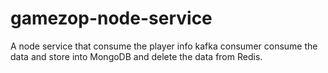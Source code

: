 # gamezop-node-service
A node service that consume the player info kafka consumer consume the data and store into MongoDB and delete the data from Redis.
